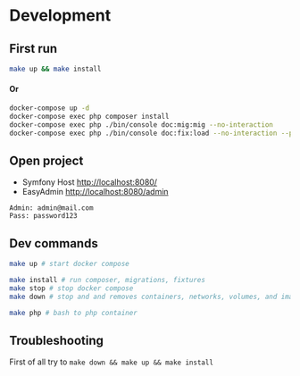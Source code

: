 # Development

## First run

```bash
make up && make install
```
#### Or

```bash
docker-compose up -d
docker-compose exec php composer install
docker-compose exec php ./bin/console doc:mig:mig --no-interaction
docker-compose exec php ./bin/console doc:fix:load --no-interaction --purge-with-truncate
```

## Open project

- Symfony Host [http://localhost:8080/](http://localhost:8080/)
- EasyAdmin [http://localhost:8080/admin](http://localhost:8080/admin)
```
Admin: admin@mail.com
Pass: password123
```
## Dev commands

```bash
make up # start docker compose

make install # run composer, migrations, fixtures
make stop # stop docker compose
make down # stop and and removes containers, networks, volumes, and images

make php # bash to php container
```

## Troubleshooting

First of all try to `make down && make up && make install`

